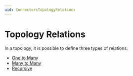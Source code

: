 ```yaml
---
uid: ConnectorsTopologyRelations
---
```


# Topology Relations

In a topology, it is possible to define three types of relations:

- [One to Many](xref:ConnectorsTopologyRelationsOneMany)
- [Many to Many](xref:ConnectorsTopologyRelationsManyMany)
- [Recursive](xref:ConnectorsTopologyRelationsRecursive)